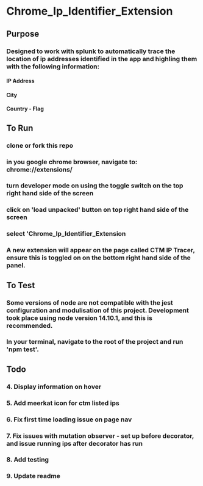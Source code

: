 # Chrome_Ip_Identifier_Extension

## Purpose
### Designed to work with splunk to automatically trace the location of ip addresses identified in the app and highling them with the following information:
#### IP Address
#### City
#### Country - Flag

## To Run
### clone or fork this repo
### in you google chrome browser, navigate to: chrome://extensions/
### turn developer mode on using the toggle switch on the top right hand side of the screen
### click on 'load unpacked' button on top right hand side of the screen
### select 'Chrome_Ip_Identifier_Extension
### A new extension will appear on the page called CTM IP Tracer, ensure this is toggled on on the bottom right hand side of the panel.

## To Test
### Some versions of node are not compatible with the jest configuration and modulisation of this project. Development took place using node version 14.10.1, and this is recommended.
### In your terminal, navigate to the root of the project and run 'npm test'.

## Todo
### 4. Display information on hover
### 5. Add meerkat icon for ctm listed ips
### 6. Fix first time loading issue on page nav
### 7. Fix issues with mutation observer - set up before decorator, and issue running ips after decorator has run
### 8. Add testing
### 9. Update readme
